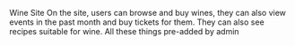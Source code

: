 Wine Site
On the site, users can browse and buy wines, they can also view events in the past month and buy tickets for them. They can also see recipes suitable for wine. All these things pre-added by admin
